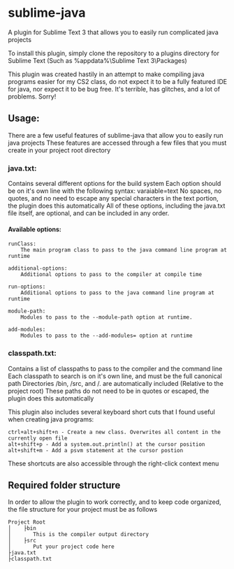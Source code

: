 # sublime-java
A plugin for Sublime Text 3 that allows you to easily run complicated java projects


To install this plugin, simply clone the repository to a plugins directory for Sublime Text (Such as %appdata%\Sublime Text 3\Packages)

This plugin was created hastily in an attempt to make compiling java programs easier for my CS2 class, do not expect it to be a fully featured IDE for java, nor expect it to be bug free. It's terrible, has glitches, and a lot of problems. Sorry!

## Usage:

There are a few useful features of sublime-java that allow you to easily run java projects
These features are accessed through a few files that you must create in your project root directory

### java.txt:

  Contains several different options for the build system
  Each option should be on it's own line with the following syntax:
  varaiable=text
  No spaces, no quotes, and no need to escape any special characters in the text portion, the plugin does this automatically
  All of these options, including the java.txt file itself, are optional, and can be included in any order.
  
 ####  Available options:
  

    runClass:
	    The main program class to pass to the java command line program at runtime
 
    additional-options:
        Additional options to pass to the compiler at compile time
        
    run-options:
        Additional options to pass to the java command line program at runtime
        
    module-path:
        Modules to pass to the --module-path option at runtime.
        
    add-modules:
        Modules to pass to the --add-modules= option at runtime

  
### classpath.txt:
  Contains a list of classpaths to pass to the compiler and the command line
  Each classpath to search is on it's own line, and must be the full canonical path
  Directories /bin, /src, and /. are automatically included (Relative to the project root)
  These paths do not need to be in quotes or escaped, the plugin does this automatically
  

This plugin also includes several keyboard short cuts that I found useful when creating java programs:
  

    ctrl+alt+shift+n - Create a new class. Overwrites all content in the currently open file
    alt+shift+p - Add a system.out.println() at the cursor position
    alt+shift+m - Add a psvm statement at the cursor postion

  
These shortcuts are also accessible through the right-click context menu

## Required folder structure
In order to allow the plugin to work correctly, and to keep code organized, the file structure for your project must be as follows

    Project Root
    │    ├bin
    │    	This is the compiler output directory
    │    ├src
    │		Put your project code here
    ├java.txt
    ├classpath.txt

